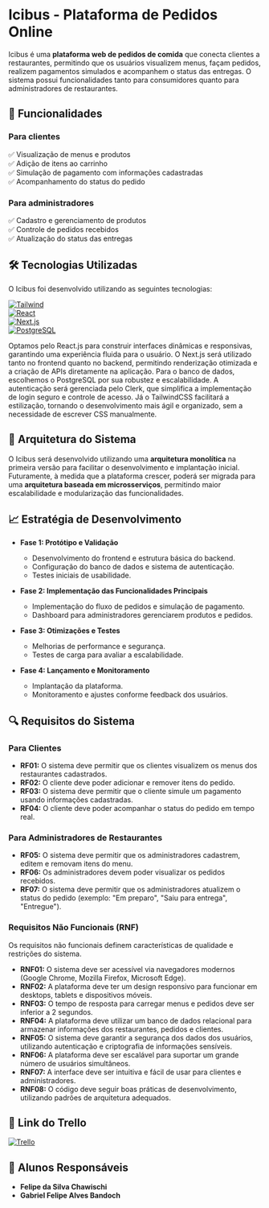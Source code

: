 # **Icibus - Plataforma de Pedidos Online**  

Icibus é uma **plataforma web de pedidos de comida** que conecta clientes a restaurantes, permitindo que os usuários visualizem menus, façam pedidos, realizem pagamentos simulados e acompanhem o status das entregas. O sistema possui funcionalidades tanto para consumidores quanto para administradores de restaurantes.  

## **📌 Funcionalidades**  
### **Para clientes**  
✅ Visualização de menus e produtos  
✅ Adição de itens ao carrinho  
✅ Simulação de pagamento com informações cadastradas  
✅ Acompanhamento do status do pedido  

### **Para administradores**  
✅ Cadastro e gerenciamento de produtos  
✅ Controle de pedidos recebidos  
✅ Atualização do status das entregas  

## **🛠️ Tecnologias Utilizadas**  
O Icibus foi desenvolvido utilizando as seguintes tecnologias:  

[![Tailwind](https://img.shields.io/badge/TailwindCSS-06B6D4.svg?style=for-the-badge&logo=TailwindCSS&logoColor=white)](https://tailwindcss.com/)  
[![React](https://img.shields.io/badge/React-61DAFB.svg?style=for-the-badge&logo=React&logoColor=black)](https://reactjs.org/)  
[![Next.js](https://img.shields.io/badge/Next.js-000000.svg?style=for-the-badge&logo=Next.js&logoColor=white)](https://nextjs.org/)  
[![PostgreSQL](https://img.shields.io/badge/PostgreSQL-336791.svg?style=for-the-badge&logo=postgresql&logoColor=white)](https://www.postgresql.org/)


Optamos pelo React.js para construir interfaces dinâmicas e responsivas, garantindo uma experiência fluida para o usuário. O Next.js será utilizado tanto no frontend quanto no backend, permitindo renderização otimizada e a criação de APIs diretamente na aplicação. Para o banco de dados, escolhemos o PostgreSQL por sua robustez e escalabilidade. A autenticação será gerenciada pelo Clerk, que simplifica a implementação de login seguro e controle de acesso. Já o TailwindCSS facilitará a estilização, tornando o desenvolvimento mais ágil e organizado, sem a necessidade de escrever CSS manualmente.

## **📐 Arquitetura do Sistema**  
O Icibus será desenvolvido utilizando uma **arquitetura monolítica** na primeira versão para facilitar o desenvolvimento e implantação inicial. Futuramente, à medida que a plataforma crescer, poderá ser migrada para uma **arquitetura baseada em microsserviços**, permitindo maior escalabilidade e modularização das funcionalidades.  

## **📈 Estratégia de Desenvolvimento**  
- **Fase 1: Protótipo e Validação**  
  - Desenvolvimento do frontend e estrutura básica do backend.
  - Configuração do banco de dados e sistema de autenticação.
  - Testes iniciais de usabilidade.  

- **Fase 2: Implementação das Funcionalidades Principais**  
  - Implementação do fluxo de pedidos e simulação de pagamento.  
  - Dashboard para administradores gerenciarem produtos e pedidos.  

- **Fase 3: Otimizações e Testes**  
  - Melhorias de performance e segurança.
  - Testes de carga para avaliar a escalabilidade.  

- **Fase 4: Lançamento e Monitoramento**  
  - Implantação da plataforma.  
  - Monitoramento e ajustes conforme feedback dos usuários.  
  
## **🔍 Requisitos do Sistema**  
### **Para Clientes**  
- **RF01:** O sistema deve permitir que os clientes visualizem os menus dos restaurantes cadastrados.
- **RF02:** O cliente deve poder adicionar e remover itens do pedido.
- **RF03:** O sistema deve permitir que o cliente simule um pagamento usando informações cadastradas.
- **RF04:** O cliente deve poder acompanhar o status do pedido em tempo real.

### **Para Administradores de Restaurantes**  
- **RF05:** O sistema deve permitir que os administradores cadastrem, editem e removam itens do menu.
- **RF06:** Os administradores devem poder visualizar os pedidos recebidos.
- **RF07:** O sistema deve permitir que os administradores atualizem o status do pedido (exemplo: "Em preparo", "Saiu para entrega", "Entregue").

### **Requisitos Não Funcionais (RNF)**  
Os requisitos não funcionais definem características de qualidade e restrições do sistema.

- **RNF01:** O sistema deve ser acessível via navegadores modernos (Google Chrome, Mozilla Firefox, Microsoft Edge).
- **RNF02:** A plataforma deve ter um design responsivo para funcionar em desktops, tablets e dispositivos móveis.
- **RNF03:** O tempo de resposta para carregar menus e pedidos deve ser inferior a 2 segundos.
- **RNF04:** A plataforma deve utilizar um banco de dados relacional para armazenar informações dos restaurantes, pedidos e clientes.
- **RNF05:** O sistema deve garantir a segurança dos dados dos usuários, utilizando autenticação e criptografia de informações sensíveis.
- **RNF06:** A plataforma deve ser escalável para suportar um grande número de usuários simultâneos.
- **RNF07:** A interface deve ser intuitiva e fácil de usar para clientes e administradores.
- **RNF08:** O código deve seguir boas práticas de desenvolvimento, utilizando padrões de arquitetura adequados.
  
## **📌 Link do Trello**  
[![Trello](https://img.shields.io/badge/Trello-0052CC.svg?style=for-the-badge&logo=Trello&logoColor=white)](https://trello.com/invite/b/67b7adafc0ed6c3c8e17412e/ATTIe3356c6837adbe094fa329da7c7425bcDC197814/icibus)  

## **👥 Alunos Responsáveis**  
- **Felipe da Silva Chawischi**  
- **Gabriel Felipe Alves Bandoch**

